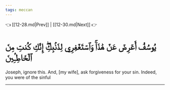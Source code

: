 ```yaml
---
tags: meccan
---
```


👈 [[12-28.md|Prev]] | [[12-30.md|Next]] 👉

# يُوسُفُ أَعۡرِضۡ عَنۡ هَٰذَاۚ وَٱسۡتَغۡفِرِي لِذَنۢبِكِۖ إِنَّكِ كُنتِ مِنَ ٱلۡخَاطِـِٔينَ

Joseph, ignore this. And, [my wife], ask forgiveness for your sin. Indeed, you were of the sinful

---

